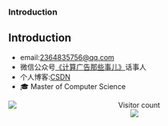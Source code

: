 ### Introduction

<!--
**FakerYFX/FakerYFX** is a ✨ _special_ ✨ repository because its `README.md` (this file) appears on your GitHub profile.

Here are some ideas to get you started:

- 🔭 I’m currently working on ...
- 🌱 I’m currently learning ...
- 👯 I’m looking to collaborate on ...
- 🤔 I’m looking for help with ...
- 💬 Ask me about ...
- 📫 How to reach me: ...
- 😄 Pronouns: ...
- ⚡ Fun fact: ...
-->


## Introduction

- email:2364835756@qq.com
- 微信公众号[《计算广告那些事儿》](https://mp.weixin.qq.com/s?__biz=MzIwNTE0NTgyMQ==&mid=2247483695&idx=1&sn=53a8ff28b2777df0a427e4c22bcc6a8f&chksm=9734129da0439b8b6f0a9f91dff729d8343d98ecb29602ad691f110846416d3afbcb5ea45834#rd)话事人
- 个人博客:[CSDN]([https://zhpmatrix.github.io/](https://blog.csdn.net/GeorgePigX))
- 🎓 Master of Computer Science
  
<a href="https://github.com/zhpmatrix">
  <img align="left" src="https://github-readme-stats-sigma-five.vercel.app/api?username=FakerYFX&show_icons=truet&include_all_commits=True&hide=contribs)](https://github.com/anuraghazra/github-readme-stats" />
</a>

<p align="center"> 
  Visitor count<br>
  <img src="https://profile-counter.glitch.me/FakerYFX/count.svg" />
</p>

